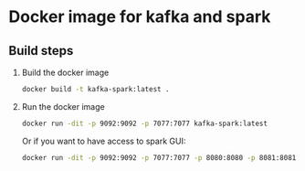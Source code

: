 # Docker image for kafka and spark

## Build steps

1. Build the docker image 
    ```bash
    docker build -t kafka-spark:latest .
    ```

2. Run the docker image
    ```bash
    docker run -dit -p 9092:9092 -p 7077:7077 kafka-spark:latest
    ```
   Or if you want to have access to spark GUI:

    ```bash
    docker run -dit -p 9092:9092 -p 7077:7077 -p 8080:8080 -p 8081:8081 -p 4040:4040 kafka-spark:latest
    ```
